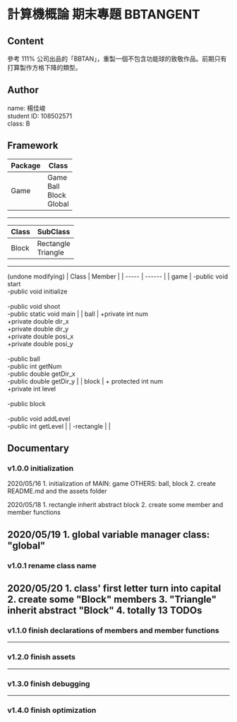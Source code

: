 # 計算機概論 期末專題 BBTANGENT
## Content
參考 111% 公司出品的「BBTAN」，重製一個不包含功能球的致敬作品。前期只有打算製作方格下降的類型。

## Author
name: 楊佳峻<br/>
student ID: 108502571<br/>
class: B

## Framework
| Package | Class |
| ------- | ------------------------------- |
| Game | Game<br/>Ball<br/>Block<br/>Global |
---
| Class | SubClass |
| ----- | ---------------------- |
| Block | Rectangle<br/>Triangle |
---
(undone modifying)
| Class | Member |
| ----- | ------ |
| game | -public void start<br/>-public void initialize<br/><br/>-public void shoot<br/>-public static void main |
| ball | +private int num<br/>+private double dir_x<br/>+private double dir_y<br/>+private double posi_x<br/>+private double posi_y<br/><br/>-public ball<br/>-public int getNum<br/>-public double getDir_x<br/>-public double getDir_y |
| block | + protected int num<br/>+private int level<br/><br/>-public block<br/><br/>-public void addLevel<br/>-public int getLevel |
| -rectangle |  |

## Documentary
### v1.0.0  initialization
2020/05/16 1. initialization of MAIN: game OTHERS: ball, block
           2. create README.md and the assets folder

2020/05/18 1. rectangle inherit abstract block
           2. create some member and member functions

2020/05/19 1. global variable manager class: "global"
---
### v1.0.1 rename class name
2020/05/20 1. class' first letter turn into capital
           2. create some "Block" members
           3. "Triangle" inherit abstract "Block"
           4. totally 13 TODOs
---
### v1.1.0 finish declarations of members and member functions
---
### v1.2.0 finish assets
---
### v1.3.0 finish debugging
---
### v1.4.0 finish optimization
